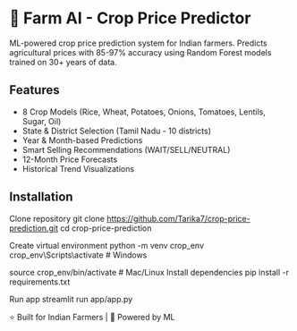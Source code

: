 # 🌾 Farm AI - Crop Price Predictor

ML-powered crop price prediction system for Indian farmers. Predicts agricultural prices with 85-97% accuracy using Random Forest models trained on 30+ years of data.

## Features

- 8 Crop Models (Rice, Wheat, Potatoes, Onions, Tomatoes, Lentils, Sugar, Oil)
- State & District Selection (Tamil Nadu - 10 districts)
- Year & Month-based Predictions
- Smart Selling Recommendations (WAIT/SELL/NEUTRAL)
- 12-Month Price Forecasts
- Historical Trend Visualizations

## Installation

Clone repository
git clone https://github.com/Tarika7/crop-price-prediction.git
cd crop-price-prediction

Create virtual environment
python -m venv crop_env
crop_env\Scripts\activate # Windows

source crop_env/bin/activate # Mac/Linux
Install dependencies
pip install -r requirements.txt

Run app
streamlit run app/app.py

⭐ Built for Indian Farmers | 🌾 Powered by ML
